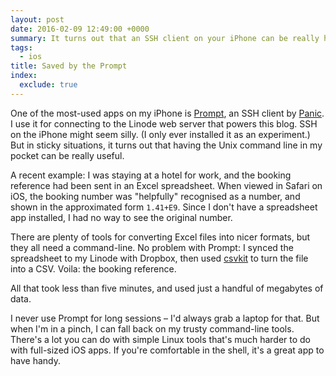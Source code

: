 ```yaml
---
layout: post
date: 2016-02-09 12:49:00 +0000
summary: It turns out that an SSH client on your iPhone can be really handy.
tags:
  - ios
title: Saved by the Prompt
index:
  exclude: true
---
```


One of the most-used apps on my iPhone is [Prompt][prompt], an SSH client by [Panic][panic].
I use it for connecting to the Linode web server that powers this blog.
SSH on the iPhone might seem silly.
(I only ever installed it as an experiment.)
But in sticky situations, it turns out that having the Unix command line in my pocket can be really useful.

A recent example: I was staying at a hotel for work, and the booking reference had been sent in an Excel spreadsheet.
When viewed in Safari on iOS, the booking number was "helpfully" recognised as a number, and shown in the approximated form `1.41+E9`.
Since I don't have a spreadsheet app installed, I had no way to see the original number.

There are plenty of tools for converting Excel files into nicer formats, but they all need a command-line.
No problem with Prompt: I synced the spreadsheet to my Linode with Dropbox, then used [csvkit][csvkit] to turn the file into a CSV.
Voila: the booking reference.

All that took less than five minutes, and used just a handful of megabytes of data.

I never use Prompt for long sessions &ndash; I'd always grab a laptop for that.
But when I'm in a pinch, I can fall back on my trusty command-line tools.
There's a lot you can do with simple Linux tools that's much harder to do with full-sized iOS apps.
If you're comfortable in the shell, it's a great app to have handy.

[prompt]: https://www.panic.com/prompt/
[panic]: https://www.panic.com/
[csvkit]: https://github.com/onyxfish/csvkit
